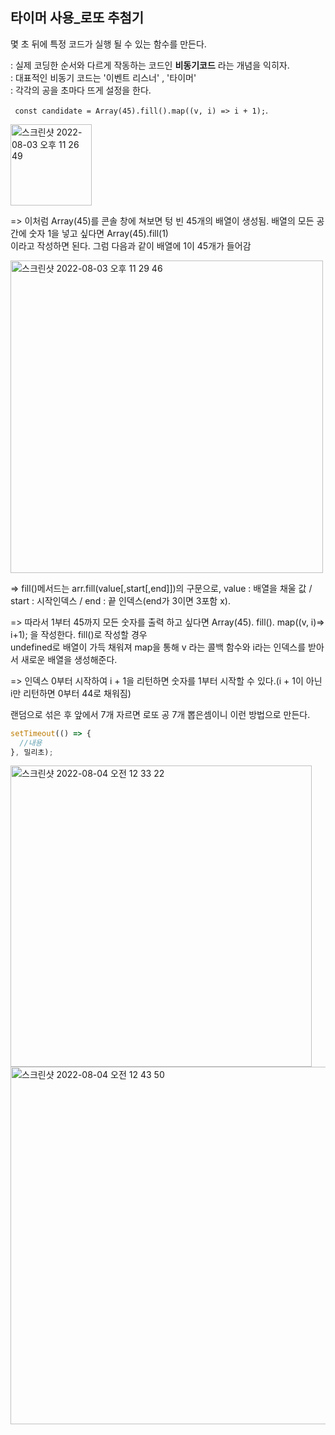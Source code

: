 ## 타이머 사용_로또 추첨기  
몇 초 뒤에 특정 코드가 실행 될 수 있는 함수를 만든다.

: 실제 코딩한 순서와 다르게 작동하는 코드인 **비동기코드** 라는 개념을 익히자.    
: 대표적인 비동기 코드는 '이벤트 리스너' , '타이머'  
: 각각의 공을 초마다 뜨게 설정을 한다.  


` const candidate = Array(45).fill().map((v, i) => i + 1);`.   

<img width="130" alt="스크린샷 2022-08-03 오후 11 26 49" src="https://user-images.githubusercontent.com/97012561/182633368-572dd704-6498-45d5-876c-d66c9b7ac42c.png">

=> 이처럼 Array(45)를 콘솔 창에 쳐보면 텅 빈 45개의 배열이 생성됨. 배열의 모든 공간에 숫자 1을 넣고 싶다면 Array(45).fill(1)  
   이라고 작성하면 된다. 그럼 다음과 같이 배열에 1이 45개가 들어감  

<img width="500" alt="스크린샷 2022-08-03 오후 11 29 46" src="https://user-images.githubusercontent.com/97012561/182634114-04df7a9c-ee03-4499-b7ac-03ff264bd517.png">

=> fill()메서드는 arr.fill(value[,start[,end]])의 구문으로, value : 배열을 채울 값 / start : 시작인덱스 / end : 끝 인덱스(end가 3이면 3포함 x).   

=> 따라서 1부터 45까지 모든 숫자를 출력 하고 싶다면 Array(45). fill(). map((v, i)=> i+1); 을 작성한다. fill()로 작성할 경우  
   undefined로 배열이 가득 채워져 map을 통해 v 라는 콜백 함수와 i라는 인덱스를 받아서 새로운 배열을 생성해준다.  

=> 인덱스 0부터 시작하여 i + 1을 리턴하면 숫자를 1부터 시작할 수 있다.(i + 1이 아닌 i만 리턴하면 0부터 44로 채워짐)  


랜덤으로 섞은 후 앞에서 7개 자르면 로또 공 7개 뽑은셈이니 이런 방법으로 만든다.  

```javascript
setTimeout(() => { 
  //내용
}, 밀리초);
```

<img width="482" alt="스크린샷 2022-08-04 오전 12 33 22" src="https://user-images.githubusercontent.com/97012561/182648774-377afcf8-48f4-4af0-ab1e-53a1c5f6d97c.png">

<img width="572" alt="스크린샷 2022-08-04 오전 12 43 50" src="https://user-images.githubusercontent.com/97012561/182651399-c64d01ab-7361-49ad-a318-130f1f20fafa.png">



